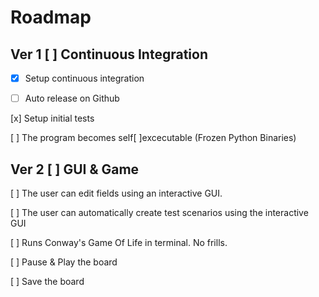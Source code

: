 # Roadmap
## Ver 1 [ ] Continuous Integration
- [x] Setup continuous integration

- [ ] Auto release on Github

[x] Setup initial tests
 
[ ] The program becomes self[ ]excecutable (Frozen Python Binaries)

## Ver 2 [ ] GUI & Game
[ ] The user can edit fields using an interactive GUI.

[ ] The user can automatically create test scenarios using the interactive GUI

[ ] Runs Conway's Game Of Life in terminal. No frills.

[ ] Pause & Play the board

[ ] Save the board
